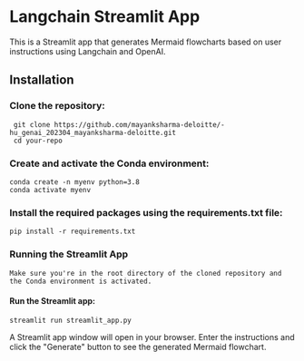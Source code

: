 # Langchain Streamlit App

This is a Streamlit app that generates Mermaid flowcharts based on user instructions using Langchain and OpenAI.

## Installation

### Clone the repository:

     git clone https://github.com/mayanksharma-deloitte/-hu_genai_202304_mayanksharma-deloitte.git
     cd your-repo

### Create and activate the Conda environment:

    conda create -n myenv python=3.8
    conda activate myenv

### Install the required packages using the requirements.txt file:

    pip install -r requirements.txt

### Running the Streamlit App

    Make sure you're in the root directory of the cloned repository and the Conda environment is activated.

#### Run the Streamlit app:

    streamlit run streamlit_app.py

A Streamlit app window will open in your browser. Enter the instructions and click the "Generate" button to see the generated Mermaid flowchart.
